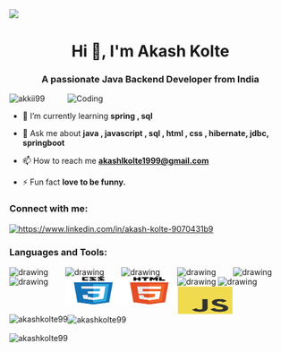 <img src="https://thumbs.gfycat.com/BetterHandmadeGull-size_restricted.gif">
<h1 align="center">Hi 👋, I'm Akash Kolte</h1>
<h3 align="center">A passionate Java Backend Developer from India</h3>
<img align="right" alt="Coding" width="400" src ="https://cdn.dribbble.com/users/1162077/screenshots/3848914/programmer.gif">
<p align="left"> <img src="https://komarev.com/ghpvc/?username=akkii99&label=Profile%20views&color=0e75b6&style=flat" alt="akkii99" /> </p>

- 🌱 I’m currently learning **spring , sql**

- 💬 Ask me about **java , javascript , sql , html , css , hibernate, jdbc, springboot**

- 📫 How to reach me **akashlkolte1999@gmail.com**

- ⚡ Fun fact **love to be funny.**

<h3 align="left">Connect with me:</h3>
<p align="left">
  
<a href="https://www.linkedin.com/in/akash-kolte-9070431b9/" target= "blank" ><img align="center" src="https://raw.githubusercontent.com/rahuldkjain/github-profile-readme-generator/master/src/images/icons/Social/linked-in-alt.svg" alt="https://www.linkedin.com/in/akash-kolte-9070431b9" height="30" width="40" /></a>
</p>

<h3 align="left">Languages and Tools:</h3>


<img align="left" src="https://1000logos.net/wp-content/uploads/2020/09/Java-Logo.png" alt="drawing" width="100"/>
<img align="left"  src="https://download.logo.wine/logo/Spring_Framework/Spring_Framework-Logo.wine.png" alt="drawing" width="100"/>
<img src="https://download.logo.wine/logo/MySQL/MySQL-Logo.wine.png" alt="drawing" width="100"/>


<img align = "left" src="https://www.dariawan.com/media/images/tech-spring-boot.width-1024.png" alt="drawing" width="100"/>
<img align="left"  src="https://upload.wikimedia.org/wikipedia/commons/2/22/Hibernate_logo_a.png" alt="drawing" width="100"/>
<img  align="left" src="https://miro.medium.com/max/818/1*zc-LgogGtr7fFHF9e1M8wA.png" alt="drawing" width="100"/>

<img src="https://maven.apache.org/images/maven-logo-white-on-black.purevec.svg" alt="drawing" width="100"/>
<img src="https://zooz.github.io/predator/images/restapi.png" alt="drawing" width="100"/>
<img align="left" src="https://raw.githubusercontent.com/devicons/devicon/master/icons/css3/css3-original-wordmark.svg" alt="drawing" height="50px" width="100"/>
<img  align="left" src="https://raw.githubusercontent.com/devicons/devicon/master/icons/html5/html5-original-wordmark.svg" alt="drawing" height="50px"  width="100"/>
<img  align="left" src="https://raw.githubusercontent.com/devicons/devicon/master/icons/javascript/javascript-original.svg" alt="drawing" height="50px"  width="100"/>



<p><img align="left" src="https://github-readme-stats.vercel.app/api/top-langs?username=akashkolte99&show_icons=true&locale=en&layout=compact" alt="akashkolte99" /></p>

<p>&nbsp;<img align="center" src="https://github-readme-stats.vercel.app/api?username=akashkolte99&show_icons=true&locale=en" alt="akashkolte99" /></p>

<p><img align="center" src="https://github-readme-streak-stats.herokuapp.com/?user=akashkolte99&" alt="akashkolte99" /></p>


